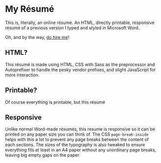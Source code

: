# My Résumé

This is, literally, an online résumé. An HTML, directly printable, responsive résumé of a previous version I typed and styled in Microsoft Word.

Oh, and by the way, [do hire me](mailto:ohai@diagramatics.me)!

## HTML?

This résumé is made using HTML, CSS with Sass as the preprocessor and Autoprefixer to handle the pesky vendor prefixes, and slight JavaScript for more interaction.

## Printable?

Of course everything is printable, but this résumé

## Responsive

Unlike normal Word-made résumés, this resume is responsive so it can be printed on any paper size you can think of. The CSS `page-break-inside` helps with this a lot to prevent any page breaks between the content of each sections. The sizes of the typography is also tweaked to ensure everything fits at least in an A4 paper without any unordinary page breaks, leaving big empty gaps on the paper.
